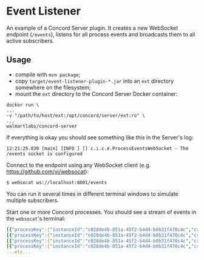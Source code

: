# Event Listener

An example of a Concord Server plugin. It creates a new WebSocket endpoint
(`/events`), listens for all process events and broadcasts them to all active
subscribers.

## Usage

- compile with `mvn package`;
- copy `target/event-listener-plugin-*.jar` into an `ext` directory somewhere on the filesystem;
- mount the `ext` directory to the Concord Server Docker container:
```
docker run \
...
-v "/path/to/host/ext:/opt/concord/server/ext:ro" \
...
walmartlabs/concord-server
```

If everything is okay you should see something like this in the Server's log:
```
12:21:25.830 [main] [INFO ] [] c.i.c.e.ProcessEventsWebSocket - The /events socket is configured
```

Connect to the endpoint using any WebSocket client (e.g. https://github.com/vi/websocat):
```
$ websocat ws://localhost:8001/events
```

You can run it several times in different terminal windows to simulate multiple
subscribers.

Start one or more Concord processes. You should see a stream of events in
the `websocat`'s terminal:

```yaml
[{"processKey":{"instanceId":"c028de4b-851a-45f2-b4d4-b0b31f470c4c","createdAt":1582824616684},"eventType":"PROCESS_STATUS","eventDate":null,"data":{"status":"NEW"}}]
[{"processKey":{"instanceId":"c028de4b-851a-45f2-b4d4-b0b31f470c4c","createdAt":1582824616684},"eventType":"PROCESS_STATUS","eventDate":null,"data":{"status":"ENQUEUED"}}]
[{"processKey":{"instanceId":"c028de4b-851a-45f2-b4d4-b0b31f470c4c","createdAt":1582824616684},"eventType":"PROCESS_STATUS","eventDate":null,"data":{"status":"STARTING"}}]
[{"processKey":{"instanceId":"c028de4b-851a-45f2-b4d4-b0b31f470c4c","createdAt":1582824616684},"eventType":"PROCESS_STATUS","eventDate":null,"data":{"status":"RUNNING"}}]
...etc...
```
